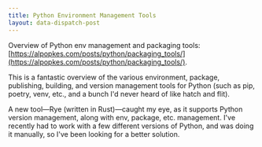 ```yaml
---
title: Python Environment Management Tools
layout: data-dispatch-post
---
```


Overview of Python env management and packaging tools: [https://alpopkes.com/posts/python/packaging_tools/](https://alpopkes.com/posts/python/packaging_tools/).

This is a fantastic overview of the various environment, package, publishing, building, and version management tools
for Python (such as pip, poetry, venv, etc., and a bunch I'd never heard of like hatch and flit).

A new tool—Rye (written in Rust)—caught my eye, as it supports Python version management, along with env, package, etc.
management. I've recently had to work with a few different versions of Python, and was doing it manually, so I've been
looking for a better solution.
